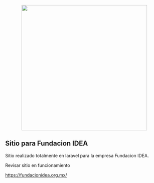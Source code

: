 <p align="center"><a href="https://laravel.com" target="_blank"><img src="https://raw.githubusercontent.com/laravel/art/master/logo-lockup/5%20SVG/2%20CMYK/1%20Full%20Color/laravel-logolockup-cmyk-red.svg" width="400"></a></p>



## Sitio para Fundacion IDEA


Sitio realizado totalmente en laravel para la empresa Fundacion IDEA.

Revisar sitio en funcionamiento 

https://fundacionidea.org.mx/

